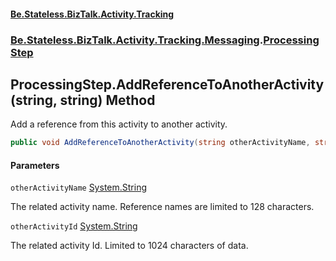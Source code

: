 #### [Be.Stateless.BizTalk.Activity.Tracking](README.md 'README')
### [Be.Stateless.BizTalk.Activity.Tracking.Messaging](Be.Stateless.BizTalk.Activity.Tracking.Messaging.md 'Be.Stateless.BizTalk.Activity.Tracking.Messaging').[ProcessingStep](ProcessingStep.md 'Be.Stateless.BizTalk.Activity.Tracking.Messaging.ProcessingStep')

## ProcessingStep.AddReferenceToAnotherActivity(string, string) Method

Add a reference from this activity to another activity.

```csharp
public void AddReferenceToAnotherActivity(string otherActivityName, string otherActivityId);
```
#### Parameters

<a name='Be.Stateless.BizTalk.Activity.Tracking.Messaging.ProcessingStep.AddReferenceToAnotherActivity(string,string).otherActivityName'></a>

`otherActivityName` [System.String](https://docs.microsoft.com/en-us/dotnet/api/System.String 'System.String')

The related activity name. Reference names are limited to 128 characters.

<a name='Be.Stateless.BizTalk.Activity.Tracking.Messaging.ProcessingStep.AddReferenceToAnotherActivity(string,string).otherActivityId'></a>

`otherActivityId` [System.String](https://docs.microsoft.com/en-us/dotnet/api/System.String 'System.String')

The related activity Id. Limited to 1024 characters of data.